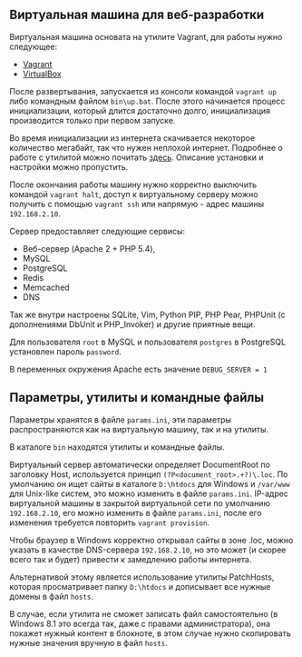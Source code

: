 Виртуальная машина для веб-разработки
----------

Виртуальная машина основата на утилите Vagrant, для работы нужно следующее:
 - [Vagrant](http://www.vagrantup.com/downloads.html)
 - [VirtualBox](https://www.virtualbox.org/wiki/Downloads)

После развертывания, запускается из консоли командой `vagrant up` либо командным файлом `bin\up.bat`. 
После этого начинается процесс инициализации, который длится достаточно долго, инициализация производится только при первом запуске.

Во время инициализации из интернета скачивается некоторое количество мегабайт, так что нужен неплохой интернет.
Подробнее о работе с утилитой можно почитать [здесь](http://habrahabr.ru/post/113354/). Описание установки и настройки можно пропустить.

После окончания работы машину нужно корректно выключить командой `vagrant halt`, доступ к виртуальному серверу можно получить с помощью `vagrant ssh` или напрямую - адрес машины `192.168.2.10`.

Сервер предоставляет следующие сервисы:
 - Веб-сервер (Apache 2 + PHP 5.4),
 - MySQL
 - PostgreSQL
 - Redis
 - Memcached
 - DNS
 
Так же внутри настроены SQLite, Vim, Python PIP, PHP Pear, PHPUnit (с дополнениями DbUnit и PHP_Invoker) и другие приятные вещи.

Для пользователя `root` в MySQL и пользователя `postgres` в PostgreSQL установлен пароль `password`.

В переменных окружения Apache есть значение `DEBUG_SERVER = 1`


Параметры, утилиты и командные файлы
-----------
Параметры хранятся в файле `params.ini`, эти параметры распространяются как на виртуальную машину, так и на утилиты.

В каталоге `bin` находятся утилиты и командные файлы.

Виртуальный сервер автоматически определяет DocumentRoot по заголовку Host, используется принцип `(?P<document_root>.+?)\.loc`.
По умолчанию он ищет сайты в каталоге `D:\htdocs` для Windows и `/var/www` для Unix-like систем, это можно изменить в файле `params.ini`.
IP-адрес виртуальной машины в закрытой виртуальной сети по умолчанию `192.168.2.10`, его можно изменить в файле `params.ini`, после его изменения требуется повторить `vagrant provision`.

Чтобы браузер в Windows корректно открывал сайты в зоне .loc, можно указать в качестве DNS-сервера `192.168.2.10`, но это может (и скорее всего так и будет) привести к замедлению работы интернета.

Альтернативой этому является использование утилиты PatchHosts, которая просматривает папку `D:\htdocs` и дописывает все нужные домены в файл `hosts`.

В случае, если утилита не сможет записать файл самостоятельно (в Windows 8.1 это всегда так, даже с правами администратора), 
она покажет нужный контент в блокноте, в этом случае нужно скопировать нужные значения вручную в файл `hosts`.
